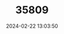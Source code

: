 ---
title: "35809"
category: "Pouteria beaurepairei"
draft: false
date: 2024-02-22 13:03:50
languages:
  Portuguese: ["Boitatã¡", "Cuquinha", "Guapiva", "Batatã¡"]
---